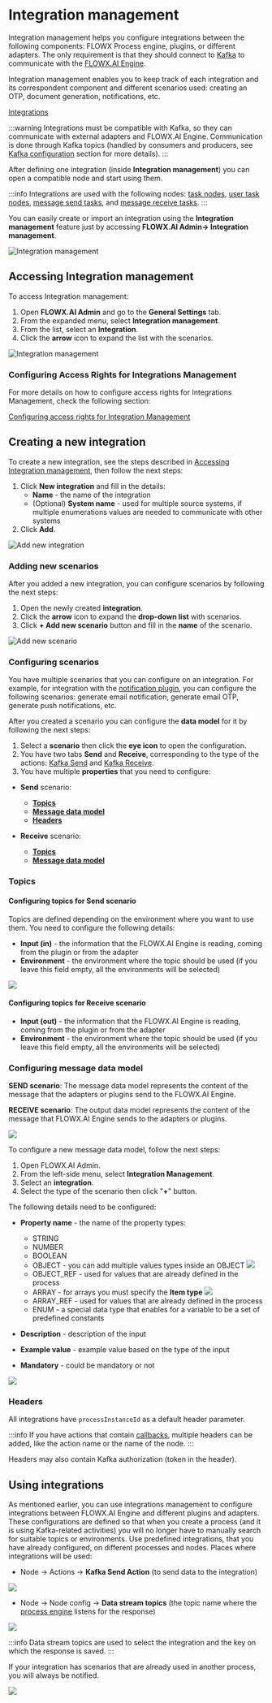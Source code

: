 # Integration management

Integration management helps you configure integrations between the following components: FLOWX Process engine, plugins, or different adapters. The only requirement is that they should connect to [Kafka](../../../../platform-overview/frameworks-and-standards/event-driven-architecture-frameworks/intro-to-kafka-concepts.md) to communicate with the [FLOWX.AI Engine](../../flowx-engine/).

Integration management enables you to keep track of each integration and its correspondent component and different scenarios used: creating an OTP, document generation, notifications, etc.

[Integrations](../../../integrations/integrations.md)


:::warning
Integrations must be compatible with Kafka, so they can communicate with external adapters and FLOWX.AI Engine. Communication is done through Kafka topics (handled by consumers and producers, see [Kafka configuration](../../../platform-setup-guide/flowx-engine-setup-guide/flowx-engine-setup-guide.md#kafka-configuration) section for more details).
:::

After defining one integration (inside **Integration management**) you can open a compatible node and start using them.

:::info
Integrations are used with the following nodes: [task nodes](../../../../building-blocks/node/task-node/task-node.md), [user task nodes](../../../../building-blocks/node/user-task-node/user-task-node.md), [message send tasks](../../../../building-blocks/node/message-send-received-task-node.md#message-send-task), and [message receive tasks](../../../../building-blocks/node/message-send-received-task-node.md#message-receive-task).
:::

You can easily create or import an integration using the **Integration management** feature just by accessing **FLOWX.AI Admin-> Integration management**.

![Integration management](https://s3.eu-west-1.amazonaws.com/docx.flowx.ai/platform-deep-dive/integrations.png)

## Accessing Integration management

To access Integration management:

1. Open **FLOWX.AI Admin** and go to the **General Settings** tab.
2. From the expanded menu, select **Integration management**.
3. From the list, select an **Integration**.
4. Click the **arrow** icon to expand the list with the scenarios.

![Integration management](https://s3.eu-west-1.amazonaws.com/docx.flowx.ai/platform-deep-dive/accessing_integration_mngmnt.gif)

### Configuring Access Rights for Integrations Management

For more details on how to configure access rights for Integrations Management, check the following section:

[Configuring access rights for Integration Management](configuring-access-rights-for-intgr-mngmnt.md)


## Creating a new integration

To create a new integration, see the steps described in [Accessing Integration management](./#accessing-integration-management), then follow the next steps:

1. Click **New integration** and fill in the details:
   * **Name** - the name of the integration
   * (Optional) **System name** - used for multiple source systems, if multiple enumerations values are needed to communicate with other systems
2. Click **Add**.

<div class="image-scaled">

![Add new integration](https://s3.eu-west-1.amazonaws.com/docx.flowx.ai/platform-deep-dive/%20add_new_integration.png)

</div>

### Adding new scenarios

After you added a new integration, you can configure scenarios by following the next steps:

1. Open the newly created **integration**.
2. Click the **arrow** icon to expand the **drop-down list** with scenarios.
3. Click **+ Add new scenario** button and fill in the **name** of the scenario.


![Add new scenario](https://s3.eu-west-1.amazonaws.com/docx.flowx.ai/platform-deep-dive/add_new_scenario.png)

### Configuring scenarios

You have multiple scenarios that you can configure on an integration. For example, for integration with the [notification plugin](../../../plugins/custom-plugins/notifications-plugin/notifications-plugin.md), you can configure the following scenarios: generate email notification, generate email OTP, generate push notifications, etc.

After you created a scenario you can configure the **data model** for it by following the next steps:

1. Select a **scenario** then click the **eye icon** to open the configuration.
2. You have two tabs **Send** and **Receive**, corresponding to the type of the actions: [Kafka Send](../../../../building-blocks/node/message-send-received-task-node.md#message-send-task) and [Kafka Receive](../../../../building-blocks/node/message-send-received-task-node.md#message-receive-task).
3. You have multiple **properties** that you need to configure:

* **Send** scenario:
  * [**Topics** ](#configuring-topics-for-send-scenario)
  * [**Message data model**](#configuring-message-data-model)
  * [**Headers**](#headers)

* **Receive** scenario:

  * [**Topics** ](#configuring-topics-for-receive-scenario)
  * [**Message data model**](#configuring-message-data-model)


### Topics

#### Configuring topics for Send scenario

Topics are defined depending on the environment where you want to use them. You need to configure the following details:

* **Input (in)** - the information that the FLOWX.AI Engine is reading, coming from the plugin or from the adapter
* **Environment** - the environment where the topic should be used (if you leave this field empty, all the environments will be selected)

<div class="image-scaled">

![](https://s3.eu-west-1.amazonaws.com/docx.flowx.ai/platform-deep-dive/add_send_topics.png)

</div>

#### Configuring topics for Receive scenario

* **Input (out)** - the information that the FLOWX.AI Engine is reading, coming from the plugin or from the adapter
* **Environment** - the environment where the topic should be used (if you leave this field empty, all the environments will be selected)

### Configuring message data model

**SEND scenario**: The message data model represents the content of the message that the adapters or plugins send to the FLOWX.AI Engine.

**RECEIVE scenario**: The output data model represents the content of the message that FLOWX.AI Engine sends to the adapters or plugins.

![](https://s3.eu-west-1.amazonaws.com/docx.flowx.ai/platform-deep-dive/send_message_dat_model.png)

To configure a new message data model, follow the next steps:

1. Open FLOWX.AI Admin.
2. From the left-side menu, select **Integration Management**.
3. Select an **integration**.
4. Select the type of the scenario then click "**+**" button.

The following details need to be configured:

* **Property name** - the name of the property types:
  * STRING
  * NUMBER
  * BOOLEAN
  * OBJECT - you can add multiple values types inside an OBJECT
![](https://s3.eu-west-1.amazonaws.com/docx.flowx.ai/platform-deep-dive/intgr_object.png) 
  * OBJECT_REF - used for values that are already defined in the process
  * ARRAY - for arrays you must specify the **Item type**
![](https://s3.eu-west-1.amazonaws.com/docx.flowx.ai/platform-deep-dive/input_model_item_type.png)
  * ARRAY_REF - used for values that are already defined in the process
  * ENUM - a special data type that enables for a variable to be a set of predefined constants

* **Description** - description of the input
* **Example value** - example value based on the type of the input
* **Mandatory** - could be mandatory or not

<div class="image-scaled">

![](https://s3.eu-west-1.amazonaws.com/docx.flowx.ai/platform-deep-dive/input_properties_attributes.png)

</div>


### Headers

All integrations have `processInstanceId` as a default header parameter.

:::info
If you have actions that contain [callbacks](../../../../building-blocks/actions.md#defining-callbacks), multiple headers can be added, like the action name or the name of the node.
:::

Headers may also contain Kafka authorization (token in the header).

## Using integrations

As mentioned earlier, you can use integrations management to configure integrations between FLOWX.AI Engine and different plugins and adapters. These configurations are defined so that when you create a process (and it is using Kafka-related activities) you will no longer have to manually search for suitable topics or environments.
Use predefined integrations, that you have already configured, on different processes and nodes. Places where integrations will be used:

* Node → Actions → **Kafka Send Action** (to send data to the integration)

![](https://s3.eu-west-1.amazonaws.com/docx.flowx.ai/platform-deep-dive/using_integrations.gif)

* Node → Node config → **Data stream topics** (the topic name where the [process engine](../../flowx-engine/) listens for the response)

![](https://s3.eu-west-1.amazonaws.com/docx.flowx.ai/platform-deep-dive/integrations_node_config.png)

:::info
Data stream topics are used to select the integration and the key on which the response is saved.
:::

If your integration has scenarios that are already used in another process, you will always be notified.

![](https://s3.eu-west-1.amazonaws.com/docx.flowx.ai/platform-deep-dive/integrations_in_use.png)